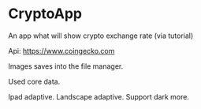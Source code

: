 # CryptoApp
An app what will show crypto exchange rate (via tutorial)

Api:
https://www.coingecko.com

Images saves into the file manager.

Used core data. 

Ipad adaptive. Landscape adaptive. Support dark more. 
